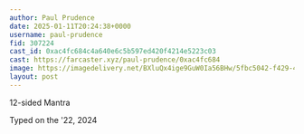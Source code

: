 ```yaml
---
author: Paul Prudence
date: 2025-01-11T20:24:38+0000
username: paul-prudence
fid: 307224
cast_id: 0xac4fc684c4a640e6c5b597ed420f4214e5223c03
cast: https://farcaster.xyz/paul-prudence/0xac4fc684
image: https://imagedelivery.net/BXluQx4ige9GuW0Ia56BHw/5fbc5042-f429-41bd-0cd5-c7a34163e400/original
layout: post
---
```


12-sided Mantra

Typed on the '22, 2024

<img src='https://imagedelivery.net/BXluQx4ige9GuW0Ia56BHw/5fbc5042-f429-41bd-0cd5-c7a34163e400/original' alt='' referrerpolicy='no-referrer'/>
